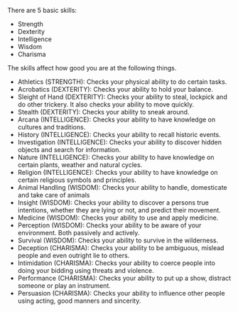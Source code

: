There are 5 basic skills:
- Strength
- Dexterity
- Intelligence
- Wisdom
- Charisma

The skills affect how good you are at the following things.
- Athletics (STRENGTH): Checks your physical ability to do certain tasks.
- Acrobatics (DEXTERITY): Checks your ability to hold your balance.
- Sleight of Hand (DEXTERITY): Checks your ability to steal, lockpick and do other trickery. It also checks your ability to move quickly.
- Stealth (DEXTERITY): Checks your ability to sneak around.
- Arcana (INTELLIGENCE): Checks your ability to have knowledge on cultures and traditions.
- History (INTELLIGENCE): Checks your ability to recall historic events.
- Investigation (INTELLIGENCE): Checks your ability to discover hidden objects and search for information.
- Nature (INTELLIGENCE): Checks your ability to have knowledge on certain plants, weather and natural cycles.
- Religion (INTELLIGENCE): Checks your ability to have knowledge on certain religious symbols and principles.
- Animal Handling (WISDOM): Checks your ability to handle, domesticate and take care of animals
- Insight (WISDOM): Checks your ability to discover a persons true intentions, whether they are lying or not, and predict their movement.
- Medicine (WISDOM): Checks your ability to use and apply medicine.
- Perception (WISDOM): Checks your ability to be aware of your environment. Both passively and actively.
- Survival (WISDOM): Checks your ability to survive in the wilderness.
- Deception (CHARISMA): Checks your ability to be ambiguous, mislead people and even outright lie to others.
- Intimidation (CHARISMA): Checks your ability to coerce people into doing your bidding using threats and violence.
- Performance (CHARISMA): Checks your ability to put up a show, distract someone or play an instrument.
- Persuasion (CHARISMA): Checks your ability to influence other people using acting, good manners and sincerity.
